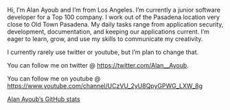 Hi, I’m Alan Ayoub and I’m from Los Angeles. I’m currently a junior software developer for a Top 100 company. I work out of the Pasadena location very close to Old Town Pasadena. My daily tasks range from application security, development, documentation, and keeping our applications current. I’m eager to learn, grow, and use my skills to communicate my creativity.

I currently rarely use twitter or youtube, but I’m plan to change that.

You can follow me on twitter @
https://twitter.com/Alan__Ayoub. 

You can follow me on youtube @ https://www.youtube.com/channel/UCzVU_2yU8QpyGPWG_LXW_8g

[Alan Ayoub’s GitHub stats](https://github-readme-stats.vercel.app/api?username=AlAyoub)


